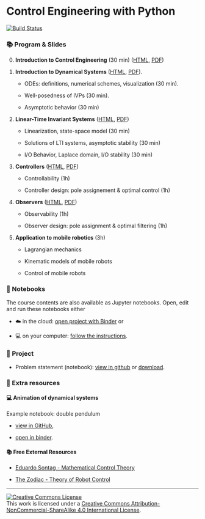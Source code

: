 
Control Engineering with Python
================================================================================

[![Build Status](https://github.com/boisgera/control-engineering-with-python/workflows/build/badge.svg)](https://github.com/boisgera/control-engineering-with-python/actions)


### :books: Program & Slides

 0. **Introduction to Control Engineering** (30 min)
    ([HTML](https://boisgera.github.io/control-engineering-with-python/intro.html),
     [PDF](https://boisgera.github.io/control-engineering-with-python/intro.pdf))

 1. **Introduction to Dynamical Systems**
    ([HTML](https://boisgera.github.io/control-engineering-with-python/odes.html),
    [PDF](https://boisgera.github.io/control-engineering-with-python/odes.pdf)).

      - ODEs: definitions, numerical schemes, visualization (30 min). 

      - Well-posedness of IVPs (30 min).

      - Asymptotic behavior (30 min)

 2. **Linear-Time Invariant Systems**
    ([HTML](https://boisgera.github.io/control-engineering-with-python/linear-systems.html),
     [PDF](https://boisgera.github.io/control-engineering-with-python/linear-systems.pdf))

      - Linearization, state-space model (30 min)

      - Solutions of LTI systems, asymptotic stability (30 min)

      - I/O Behavior, Laplace domain, I/O stability (30 min)

 3. **Controllers**
    ([HTML](https://boisgera.github.io/control-engineering-with-python/controllers.html),
     [PDF](https://boisgera.github.io/control-engineering-with-python/controllers.pdf))

      - Controllability (1h)

      - Controller design: pole assignement & optimal control (1h)

 4. **Observers**
    ([HTML](https://boisgera.github.io/control-engineering-with-python/observers.html),
     [PDF](https://boisgera.github.io/control-engineering-with-python/observers.pdf))

      - Observability (1h)

      - Observer design: pole assignment & optimal filtering (1h)

 5. **Application to mobile robotics** (3h)

      - Lagrangian mechanics

      - Kinematic models of mobile robots

      - Control of mobile robots

### :notebook: Notebooks

The course contents are also available as Jupyter notebooks. 
Open, edit and run these notebooks either

  - :cloud: in the cloud: [open project with Binder][CEIP-binder] or

  - :computer: on your computer: [follow the instructions](install.md).

[CEIP-binder]: https://mybinder.org/v2/gh/boisgera/control-engineering-with-python/gh-pages



### :rocket: Project

  - Problem statement (notebook): [view in github](project/Project.ipynb) or [download](https://boisgera.github.io/control-engineering-with-python/project/Project.ipynb).

### :tada: Extra resources

#### :computer: Animation of dynamical systems

Example notebook: double pendulum
  
  - [view in GitHub](https://github.com/boisgera/control-engineering-with-python/blob/master/examples/animation.ipynb),

  - [open in binder](https://mybinder.org/v2/gh/boisgera/control-engineering-with-python/gh-pages?filepath=examples/animation.ipynb).

#### :books: Free External Resources      
      
  - [Eduardo Sontag - Mathematical Control Theory](http://www.sontaglab.org/FTPDIR/sontag_mathematical_control_theory_springer98.pdf)
  
  - [The Zodiac - Theory of Robot Control](http://www.gipsa-lab.grenoble-inp.fr/~carlos.canudas-de-wit/publications/Theory_of_robot_control.pdf)

<!--
  - [Stackoverflow: animation in iPython (check the second option of the answer with **%matplotlib notebook**)](https://stackoverflow.com/questions/35532498/animation-in-ipython-notebook/46878531#46878531)
-->

-----

<a rel="license" href="http://creativecommons.org/licenses/by-nc-sa/4.0/"><img alt="Creative Commons License" style="border-width:0" src="https://i.creativecommons.org/l/by-nc-sa/4.0/88x31.png" /></a><br />This work is licensed under a <a rel="license" href="http://creativecommons.org/licenses/by-nc-sa/4.0/">Creative Commons Attribution-NonCommercial-ShareAlike 4.0 International License</a>.

